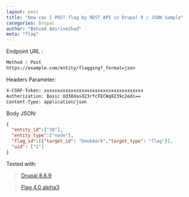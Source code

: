 ```yaml
---
layout: post
title: "How can I POST flag by REST API in Drupal 8 / JSON Sample"
categories: Drupal
author: "Behzad Amirinezhad"
meta: "flag"
---
```


Endpoint URL :
```html
Method : Post
https://example.com/entity/flagging?_format=json
```

Headers Parameter:
```html
X-CSRF-Token: xxxxxxxxxxxxxxxxxxxxxxxxxxxxxxxxxxxxx
Authorization: Basic Ud38dasd23rfcFECWq8239c2edc==
Content-Type: application/json
```

Body JSON:
```json
{
  "entity_id":["38"],
  "entity_type":["node"],
  "flag_id":[{"target_id": "bookmark","target_type": "flag"}],
  "uid": ["1"]
}
```

Tested with:
> [Drupal 8.6.9](https://www.drupal.org/project/drupal/releases/8.6.9)

> [Flag 4.0 alpha3](https://www.drupal.org/project/flag/releases/8.x-4.0-alpha3)
